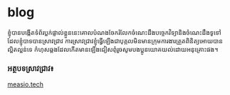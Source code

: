 # blog
ខ្ញុំបានបង្កើតទំព័រប្លក់ផ្ទាល់ខ្លួននេះគោលបំណងចែករំលែកចំណេះដឹងបច្ចេកវិទ្យានិងចំណេះដឹងទូទៅដែលខ្ញុំបាទបានស្រាវជ្រាវ
ការស្រាវជ្រាវខ្ញុំធ្វើឡើងជាបុគ្កលមិនមានក្រុមការងារត្រួតពិនិត្យអោយបានល្អិតល្អន់ទេ កំហុសឆ្គងដែលកើតមានឡើងជៀសពុំរួចសូមបងប្អូនយោគយល់ដោយអនុគ្រោះផង។

### អត្ថបទស្រាវជ្រាវ៖
[measio.tech](http://measio.tech)
